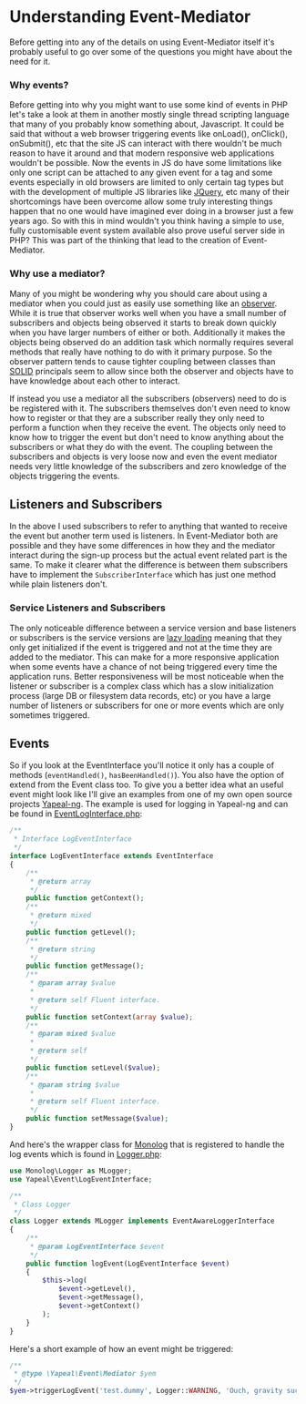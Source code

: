 # Understanding Event-Mediator

Before getting into any of the details on using Event-Mediator itself it's probably useful to go over some of the
questions you might have about the need for it.

### Why events?

Before getting into why you might want to use some kind of events in PHP let's take a look at them in another mostly
single thread scripting language that many of you probably know something about, Javascript. It could be said that
without a web browser triggering events like onLoad(), onClick(), onSubmit(), etc that the site JS can interact with
there wouldn't be much reason to have it around and that modern responsive web applications wouldn't be possible. Now
the events in JS do have some limitations like only one script can be attached to any given event for a tag and some
events especially in old browsers are limited to only certain tag types but with the development of multiple JS
libraries like [JQuery](https://jquery.com/), etc many of their shortcomings have been overcome allow some truly
interesting things happen that no one would have imagined ever doing in a browser just a few years ago. So with this in
mind wouldn't you think having a simple to use, fully customisable event system available also prove useful server side
in PHP? This was part of the thinking that lead to the creation of Event-Mediator.

### Why use a mediator?

Many of you might be wondering why you should care about using a mediator when you could just as easily use something
like an [observer](https://en.wikipedia.org/wiki/Observer_pattern). While it is true that observer works well when you
have a small number of subscribers and objects being observed it starts to break down quickly when you have larger
numbers of either or both. Additionally it makes the objects being observed do an addition task which normally requires
several methods that really have nothing to do with it primary purpose. So the observer pattern tends to cause
tighter coupling between classes than [SOLID](https://en.wikipedia.org/wiki/SOLID_%28object-oriented_design%29)
principals seem to allow since both the observer and objects have to have knowledge about each other to interact.

If instead you use a mediator all the subscribers (observers) need to do is be registered with it. The subscribers
themselves don't even need to know how to register or that they are a subscriber really they only need to perform a
function when they receive the event. The objects only need to know how to trigger the event but don't need to know
anything about the subscribers or what they do with the event. The coupling between the subscribers and objects is very
loose now and even the event mediator needs very little knowledge of the subscribers and zero knowledge of the objects
triggering the events.

## Listeners and Subscribers

In the above I used subscribers to refer to anything that wanted to receive the event but another term used is 
listeners. In Event-Mediator both are possible and they have some differences in how they and the mediator interact
during the sign-up process but the actual event related part is the same. To make it clearer what the difference is
between them subscribers have to implement the `SubscriberInterface` which has just one method while plain listeners
don't.

### Service Listeners and Subscribers

The only noticeable difference between a service version and base listeners or subscribers is the service versions are
[lazy loading](https://en.wikipedia.org/wiki/Lazy_loading) meaning that they only get initialized if the event is
triggered and not at the time they are added to the mediator. This can make for a more responsive application when some
events have a chance of not being triggered every time the application runs. Better responsiveness will be most
noticeable when the listener or subscriber is a complex class which has a slow initialization process (large DB or
filesystem data records, etc) or you have a large number of listeners or subscribers for one or more events which are
only sometimes triggered.

## Events

So if you look at the EventInterface you'll notice it only has a couple of methods (`eventHandled()`,
`hasBeenHandled()`). You also have the option of extend from the Event class too. To give you a better idea what an
useful event might look like I'll give an examples from one of my own open source projects
[Yapeal-ng](https://github.com/Yapeal/yapeal-ng). The example is used for logging in Yapeal-ng and can be found in
[EventLogInterface.php](https://github.com/Yapeal/yapeal-ng/blob/master/lib/Event/LogEventInterface.php):
```php
/**
 * Interface LogEventInterface
 */
interface LogEventInterface extends EventInterface
{
    /**
     * @return array
     */
    public function getContext();
    /**
     * @return mixed
     */
    public function getLevel();
    /**
     * @return string
     */
    public function getMessage();
    /**
     * @param array $value
     *
     * @return self Fluent interface.
     */
    public function setContext(array $value);
    /**
     * @param mixed $value
     *
     * @return self
     */
    public function setLevel($value);
    /**
     * @param string $value
     *
     * @return self Fluent interface.
     */
    public function setMessage($value);
}
```
And here's the wrapper class for [Monolog](https://github.com/Seldaek/monolog) that is registered to handle the log
events which is found in [Logger.php](https://github.com/Yapeal/yapeal-ng/blob/master/lib/Log/Logger.php):
```php
use Monolog\Logger as MLogger;
use Yapeal\Event\LogEventInterface;

/**
 * Class Logger
 */
class Logger extends MLogger implements EventAwareLoggerInterface
{
    /**
     * @param LogEventInterface $event
     */
    public function logEvent(LogEventInterface $event)
    {
        $this->log(
            $event->getLevel(),
            $event->getMessage(),
            $event->getContext()
        );
    }
}
```

Here's a short example of how an event might be triggered:
```php
/**
 * @type \Yapeal\Event\Mediator $yem
 */
$yem->triggerLogEvent('test.dummy', Logger::WARNING, 'Ouch, gravity sucks!');
```
